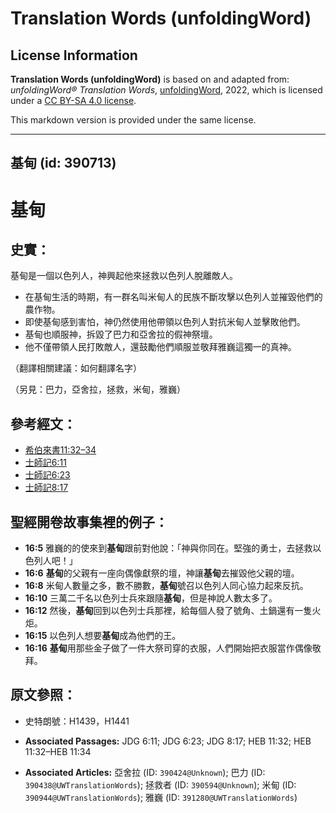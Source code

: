 # Translation Words (unfoldingWord)

## License Information

**Translation Words (unfoldingWord)** is based on and adapted from: _unfoldingWord® Translation Words_, [unfoldingWord](https://unfoldingword.org/utw), 2022, which is licensed under a [CC BY-SA 4.0 license](https://creativecommons.org/licenses/by-sa/4.0/legalcode.en).

This markdown version is provided under the same license.



--------------------------------

## 基甸 (id: 390713)

基甸
==

史實：
---

基甸是一個以色列人，神興起他來拯救以色列人脫離敵人。

* 在基甸生活的時期，有一群名叫米甸人的民族不斷攻擊以色列人並摧毀他們的農作物。
* 即使基甸感到害怕，神仍然使用他帶領以色列人對抗米甸人並擊敗他們。
* 基甸也順服神，拆毀了巴力和亞舍拉的假神祭壇。
* 他不僅帶領人民打敗敵人，還鼓勵他們順服並敬拜雅巍這獨一的真神。

（翻譯相關建議：如何翻譯名字）

（另見：巴力，亞舍拉，拯救，米甸，雅巍）

參考經文：
-----

* [希伯來書11:32–34](https://ref.ly/Heb11:32-Heb11:34)
* [士師記6:11](https://ref.ly/Judg6:11)
* [士師記6:23](https://ref.ly/Judg6:23)
* [士師記8:17](https://ref.ly/Judg8:17)

聖經開卷故事集裡的例子：
------------

* **16:5** 雅巍的的使來到**基甸**跟前對他說：「神與你同在。堅強的勇士，去拯救以色列人吧！」
* **16:6** **基甸**的父親有一座向偶像獻祭的壇，神讓**基甸**去摧毀他父親的壇。
* **16:8** 米甸人數量之多，數不勝數，**基甸**號召以色列人同心協力起來反抗。
* **16:10** 三萬二千名以色列士兵來跟隨**基甸**，但是神說人數太多了。
* **16:12** 然後，**基甸**回到以色列士兵那裡，給每個人發了號角、土鍋還有一隻火炬。
* **16:15** 以色列人想要**基甸**成為他們的王。
* **16:16** **基甸**用那些金子做了一件大祭司穿的衣服，人們開始把衣服當作偶像敬拜。

原文參照：
-----

* 史特朗號：H1439，H1441

* **Associated Passages:** JDG 6:11; JDG 6:23; JDG 8:17; HEB 11:32; HEB 11:32–HEB 11:34
* **Associated Articles:** 亞舍拉 (ID: `390424@Unknown`); 巴力 (ID: `390438@UWTranslationWords`); 拯救者 (ID: `390594@Unknown`); 米甸 (ID: `390944@UWTranslationWords`); 雅巍 (ID: `391280@UWTranslationWords`)

